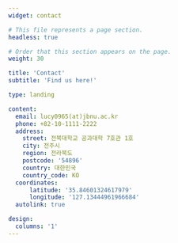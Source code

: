 ```yaml
---
widget: contact

# This file represents a page section.
headless: true

# Order that this section appears on the page.
weight: 30

title: 'Contact'
subtitle: 'Find us here!'

type: landing

content:
  email: lucy0965(at)jbnu.ac.kr
  phone: +82-10-1111-2222
  address:
    street: 전북대학교 공과대학 7호관 1호
    city: 전주시
    region: 전라북도
    postcode: '54896'
    country: 대한민국
    country_code: KO
  coordinates:
      latitude: '35.84601324617979'
      longitude: '127.13444961966684'
  autolink: true

design:
  columns: '1'
---
```

